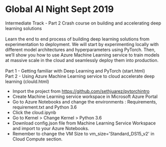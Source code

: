 # Global AI Night Sept 2019
Intermediate Track - Part 2 Crash course on building and accelerating deep learning solutions
<br/>
<br/>
Learn the end to end process of building deep learning solutions from experimentation to deployment. We will start by experimenting locally with different model architectures and hyperparameters using PyTorch. Then, we’ll show you how to use Azure Machine Learning service to train models at massive scale in the cloud and seamlessly deploy them into production.
<br/>
<br/>
Part 1 - Getting familiar with Deep Learning and PyTorch (start.html)<br/>
Part 2 - Using Azure Machine Learning service to cloud accelerate deep learning (clould.html)
- Import the project from https://github.com/sethjuarez/pytorchintro
- Create Machine Learning service workspace in Microsoft Azure Portal
- Go to Azure Notebooks and change the environments : Requirements, requirement.txt and Python 3.6
- Click the cloud.ipynb
- Go to Kernel > Change Kernel > Python 3.6
- Download config.json file from Machine Learning Service Workspace and import to your Azure Notebooks.
- Remember to change the VM Size to vm_size='Standard_DS15_v2' in Cloud Compute section.
